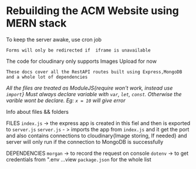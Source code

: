 # Rebuilding the ACM Website using MERN stack

To keep the server awake, use cron job

`Forms will only be redirected if  iframe is unavailable`

The code for cloudinary only supports Images Upload for now

`These docs cover all the RestAPI routes built using Express,MongoDB and a whole lot of dependencies`

*All the files are treated as ModuleJS{require won't work, instead use `import`}*
*Must always declare variable with `var`, `let`, `const`. Otherwise the varible wont be declare. Eg: `x = 10` will give error*

Info about files && folders

FILES
`index.js` -> the express app is created in this fiel and then is exported to `server.js`
`server.js` - > imports the app from `index.js` and it get the port and also contains connections to cloudinary{Image storing, If needed} and server will only run if the connection to MongoDB is successfully

DEPENDENCIES
`morgan` -> to record the request on console
`dotenv` -> to get credentials from ".env
    ...view `package.json` for the whole list



